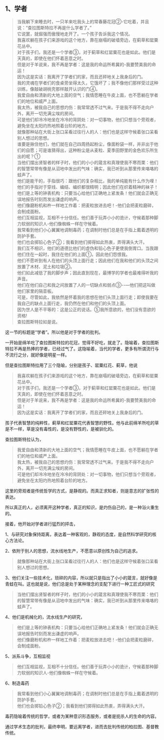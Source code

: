 <h2>1、学者</h2><blockquote data-pid="OeRxpcRM">当我躺下来睡去时，一只羊来吃我头上的常春藤花冠②-它吃着，并且说：“查拉图斯特拉不再是什么学者了。”<br>它说罢，就倔强而傲慢地走开了。一个孩子告诉我这个情况。<br>我喜欢躺在孩子们来游戏的这个地方，靠在崩塌的破墙旁边，在蓟草和罂粟花丛中。<br>对于孩子们，我还是一个学者③，对于蓟草和红罂粟花也是如此。他们是天真的，即使在他们怀着恶意之时。<br>但是对于羊说来，我不再是学者：这是我的命运所希冀的-我要赞美我的命运！<br>因为这是实话：我离开了学者们的家，而且还砰地关上我身后的门。<br>我的灵魂在学者们的食桌旁坐得太久，它饿坏了；我不像他们那样受过这种训练，像敲破胡桃壳那样敲开认识的门④。<br>我爱自由和清新的大地上面的空气；我情愿睡在牛皮上面，也不愿躺在学者们的地位和威严上面。<br>我太热，被我自己的思想灼伤：我常常透不过气来。于是我不得不走向户外，离开一切充满尘埃的房间。<br>可是他们却冷冷地坐在冷冷的背阴处：对一切事物，他们只想当个旁观者，避免坐在太阳灼热地照着台阶的地方。<br>就像那种站在大街上张口呆看过往行人的人：他们也是这样守候着张口呆看别人想过的思想。<br>谁要是揪住他们，他们就在自己四周扬起粉尘，像面粉袋一样，并非出于他们的自愿；可是谁猜得出，这种粉尘是从麦粒、夏季田野里的金色欢乐所生出的呢？①<br>当他们摆出贤智者的样子时，他们的小小的箴言和真理使我不寒而栗：他们的智慧常带有像是从沼地中发出的气味：确实，我已听到从那里传来咯咯的蛙声了。<br>他们是能干的，手指很巧：跟他们的复杂相比，我的单纯能有什么作为哩！他们的手指对于穿线、编结、编织都很精明；因此他们在织着精神的袜子！<br>他们是上等的钟表机构：只要当心给他们正确地上紧发条！他们就会正确无误地报告时刻而发出谦虚的响声。<br>他们像磨粉机和杵一样地工作着：把麦粒放进去吧！-他们会把麦粒磨碎，会制成面粉。<br>他们互相监视，互相不十分信任。他们善于玩弄小小的诡计，守候着那种脚力软弱的知识人-他们像蜘蛛一样在守候着。<br>我常看到他们小心翼翼地调制毒药；在调制时他们总是在手指上戴着透明的防护手套。<br>他们也会掷铅心色子②；我看到他们掷得如此热衷，弄得满头大汗。<br>我们互不相识，他们的道德比他们的虚伪和铅心色子更使我倒胃口。当我跟他们住在一起时，我住在他们的上面①。因此他们怨恨我。<br>他们不愿听到有人在他们的头顶上面行走；因此他们在我和他们的头顶之间放置了木材、泥土和垃圾②。<br>他们如此减低了我的脚步声；因此直到现在，最博学的学者也最难得听我的声音。<br>他们在他们自己和我之间放置了人的一切缺点和弱点③--—他们把这叫做他们家里的隔音板。<br>可是，尽管如此，我依然是怀着我的思想在他们头顶上面行走；即使我要在我自己的缺点上面行走，我仍然在他们和他们的头顶上面。<br>因为世人是不平等的：这是公正的说话。⑤我所意欲的，他们没有意欲的资格!<br>查拉图斯特拉如是说。</blockquote><p data-pid="f4NWyYeb">这一节的标题是“学者”。所以他是对于学者的批判。</p><p data-pid="3nuspu17">一开始是绵羊吃了查拉图斯特拉的花冠，觉得不好吃，就走了。隐喻着，查拉图斯特拉不再是热捧的学者，已经过气了。这隐喻着，当代的学者，更多有所谓流行与不流行之分，就好像是明星一样。</p><p data-pid="Cu92p9qT">但是查拉图斯特拉用了三个隐喻，分别是孩子、罂粟红花、蓟草，他说</p><blockquote data-pid="fRQVLmWr">我喜欢躺在孩子们来游戏的这个地方，靠在崩塌的破墙旁边，在蓟草和罂粟花丛中。<br>对于孩子们，我还是一个学者③，对于蓟草和红罂粟花也是如此。他们是天真的，即使在他们怀着恶意之时。<br>但是对于羊说来，我不再是学者：这是我的命运所希冀的-我要赞美我的命运！<br>因为这是实话：我离开了学者们的家，而且还砰地关上我身后的门。</blockquote><p data-pid="GXgRjClA">孩子代表智慧的纯粹性，蓟草和红罂粟花代表智慧的野性。他与此前绵羊所吃的草是不一样，草是没有毒性的，是没有野性的，是被驯化的。</p><p data-pid="ENWgX0L5">查拉图斯特拉认为，</p><blockquote data-pid="i7LVnu3a">我爱自由和清新的大地上面的空气；我情愿睡在牛皮上面，也不愿躺在学者们的地位和威严上面。<br>我太热，被我自己的思想灼伤：我常常透不过气来。于是我不得不走向户外，离开一切充满尘埃的房间。<br>可是他们却冷冷地坐在冷冷的背阴处：对一切事物，他们只想当个旁观者，避免坐在太阳灼热地照着台阶的地方。</blockquote><p data-pid="hVo5r3x_">这里的旁观者是传统哲学的方式，是静观的。而真正求知者，则是意志的扩张性的表达。</p><p data-pid="GD_k83nl">所以真正的人，必须离开这种学者，真正的知识，是灼伤自己的，是一种浴火重生的。</p><p data-pid="8LsVWI2B">接着，他开始对学者进行猛烈的抨击，</p><p data-pid="lXA3D7ve">1、与研究对象保持距离，表达着一种客观的，静观的态度，是自然科学研究的核心方法论。</p><p data-pid="Olq_4ZYo">2、依附于别人的思想，流水线地生产，不愿意以原创性为自己的追求。</p><blockquote data-pid="2qLEMqIm">就像那种站在大街上张口呆看过往行人的人：他们也是这样守候着张口呆看别人想过的思想。</blockquote><p data-pid="8JChZwaO">3、他们关注一些技术化，琐碎的内容，所以就只是指出了小小的箴言，就好像是青蛙在叫。这也就是说，他们总是处于某种理念的支配下进行一种工匠式的研究</p><blockquote data-pid="irwaOmUB">当他们摆出贤智者的样子时，他们的小小的箴言和真理使我不寒而栗：他们的智慧常带有像是从沼地中发出的气味：确实，我已听到从那里传来咯咯的蛙声了。</blockquote><p data-pid="uVa5l2qg">4、他们是机械化的，流水线生产的研究，</p><blockquote data-pid="F3beNEVx">他们是上等的钟表机构：只要当心给他们正确地上紧发条！他们就会正确无误地报告时刻而发出谦虚的响声。<br>他们像磨粉机和杵一样地工作着：把麦粒放进去吧！-他们会把麦粒磨碎，会制成面粉。</blockquote><p data-pid="n5EEJSHk">5、派系斗争，互相监视</p><blockquote data-pid="YFfzHMae">他们互相监视，互相不十分信任。他们善于玩弄小小的诡计，守候着那种脚力软弱的知识人-他们像蜘蛛一样在守候着。</blockquote><p data-pid="PnJnf9TI">6、制造毒药</p><blockquote data-pid="G_So9zEr">我常看到他们小心翼翼地调制毒药；在调制时他们总是在手指上戴着透明的防护手套。<br>他们也会掷铅心色子②；我看到他们掷得如此热衷，弄得满头大汗。</blockquote><p data-pid="ZZV4pL0u">毒药隐喻着传统的哲学，或者为某种意识形态服务，或者是扼杀人的生命的内容。</p><p data-pid="hdPrdx6K">通过学术生态的批判，最终申明，要远离学者，进而去批判传统的柏拉图、基督教传统。</p><p></p><p></p>